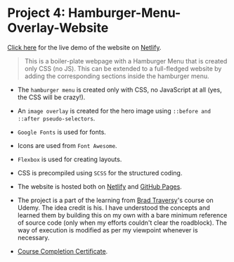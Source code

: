 # Project 4: Hamburger-Menu-Overlay-Website

[Click here](https://gracious-spence-31e491.netlify.app/) for the live demo  of the website on [Netlify](https://www.netlify.com/).

> This is a boiler-plate webpage with a Hamburger Menu that is created only CSS (no JS). This can be extended to a full-fledged website by adding the corresponding sections inside the hamburger menu.

- The `hamburger menu` is created only with CSS, no JavaScript at all (yes, the CSS will be crazy!).

- An `image overlay` is created for the hero image using `::before and ::after pseudo-selectors`.

- `Google Fonts` is used for fonts.

- Icons are used from `Font Awesome`.

- `Flexbox` is used for creating layouts.

- CSS is precompiled using `SCSS` for the structured coding.

- The website is hosted both on [Netlify](https://www.netlify.com/) and [GitHub Pages](https://pages.github.com/).

- The project is a part of the learning from [Brad Traversy](https://github.com/bradtraversy)'s course on Udemy. The idea credit is his. I have understood the concepts and learned them by building this on my own with a bare minimum reference of source code (only when my efforts couldn't clear the roadblock). The way of execution is modified as per my viewpoint whenever is necessary.

- [Course Completion Certificate](https://www.udemy.com/certificate/UC-f1857a3d-62ea-4e0d-9d9e-2f83a9eebb51/).
